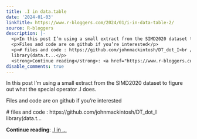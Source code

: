 ```yaml
---
title: .I in data.table
date: '2024-01-03'
linkTitle: https://www.r-bloggers.com/2024/01/i-in-data-table-2/
source: R-bloggers
description: |-
  <p>In this post I’m using a small extract from the SIMD2020 dataset to figure out what the special operator .I does.</p>
  <p>Files and code are on github if you’re interested</p>
  <p># files and code : https://github.com/johnmackintosh/DT_dot_I<br />
  library(data.t...</p>
  <strong>Continue reading</strong>: <a href="https://www.r-bloggers.com/2024/01/i-in-data-table-2/">.I in ...
disable_comments: true
---
```

<p>In this post I’m using a small extract from the SIMD2020 dataset to figure out what the special operator .I does.</p>
<p>Files and code are on github if you’re interested</p>
<p># files and code : https://github.com/johnmackintosh/DT_dot_I<br />
library(data.t...</p>
<strong>Continue reading</strong>: <a href="https://www.r-bloggers.com/2024/01/i-in-data-table-2/">.I in ...